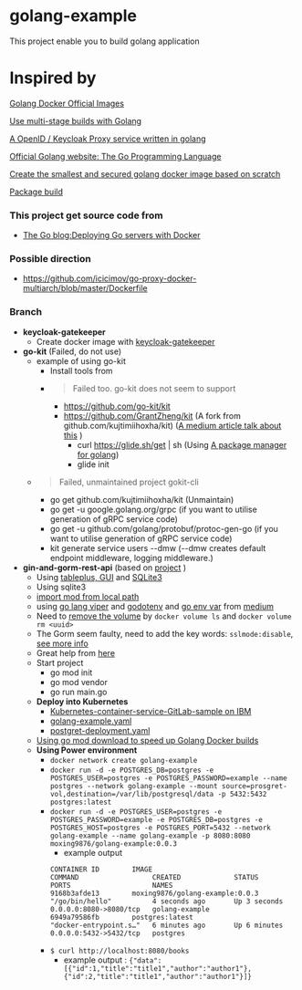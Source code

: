 # golang-example

This project enable you to build golang application

# Inspired by

[Golang Docker Official Images ](https://hub.docker.com/_/golang?tab=tags)

[Use multi-stage builds with Golang ](https://docs.docker.com/develop/develop-images/multistage-build/#use-multi-stage-builds)

[A OpenID / Keycloak Proxy service written in golang ](https://github.com/keycloak/keycloak-gatekeeper/blob/master/docs/building.md)

[Official Golang website: The Go Programming Language](https://go.googlesource.com/go)

[Create the smallest and secured golang docker image based on scratch](https://medium.com/@chemidy/create-the-smallest-and-secured-golang-docker-image-based-on-scratch-4752223b7324)

[Package build ](https://golang.org/pkg/go/build/)

### This project get source code from

- [The Go blog:Deploying Go servers with Docker](https://blog.golang.org/docker)

### Possible direction

- https://github.com/icicimov/go-proxy-docker-multiarch/blob/master/Dockerfile

### Branch

- **keycloak-gatekeeper**
  - Create docker image with [keycloak-gatekeeper](https://github.com/keycloak/keycloak-gatekeeper/blob/master/docs/building.md)
- **go-kit** (Failed, do not use)
  - example of using go-kit
    - Install tools from
    - > Failed too. go-kit does not seem to support
      - https://github.com/go-kit/kit
      - https://github.com/GrantZheng/kit (A fork from github.com/kujtimiihoxha/kit) ([A medium article talk about this](https://medium.com/@kujtimii.h/creating-a-todo-app-using-gokit-cli-20f066a58e1) )
        - curl https://glide.sh/get | sh (Using [A package manager for golang](https://github.com/Masterminds/glide))
        - glide init
  - > Failed, unmaintained project gokit-cli
    - go get github.com/kujtimiihoxha/kit (Unmaintain)
    - go get -u google.golang.org/grpc (if you want to utilise generation of gRPC service code)
    - go get -u github.com/golang/protobuf/protoc-gen-go (if you want to utilise generation of gRPC service code)
    - kit generate service users --dmw (--dmw creates default endpoint middleware, logging middleware.)
- **gin-and-gorm-rest-api** (based on [project](https://blog.logrocket.com/how-to-build-a-rest-api-with-golang-using-gin-and-gorm/) )
  - Using [tableplus, GUI](https://tableplus.com/) and [SQLite3](https://flaviocopes.com/sqlite-how-to-install/)
  - Using sqlite3
  - [import mod from local path](https://stackoverflow.com/questions/35480623/how-to-import-local-packages-in-go)
  - using [go lang viper](https://github.com/spf13/viper) and [godotenv](https://github.com/joho/godotenv) and [go env var](https://towardsdatascience.com/use-environment-variable-in-your-next-golang-project-39e17c3aaa66) from [medium](https://medium.com/@bnprashanth256/reading-configuration-files-and-environment-variables-in-go-golang-c2607f912b63)
  - Need to [remove the volume](https://stackoverflow.com/questions/56657683/postgres-docker-image-is-not-creating-database-with-custom-name) by `docker volume ls` and `docker volume rm <uuid>`
  - The Gorm seem faulty, need to add the key words: `sslmode:disable`, [see more info](https://www.calhoun.io/connecting-to-a-postgresql-database-with-gos-database-sql-package/)
  - Great help from [here](https://www.reddit.com/r/docker/comments/8szjw0/how_to_connect_to_postgresql_using_dockercompose/)
  - Start project
    - go mod init
    - go mod vendor
    - go run main.go
  - **Deploy into Kubernetes**
    - [Kubernetes-container-service-GitLab-sample on IBM](https://github.com/IBM/Kubernetes-container-service-GitLab-sample/blob/master/kubernetes/postgres.yaml)
    - [golang-example.yaml](./golang-example-deployment.yaml)
    - [postgret-deployment.yaml](./postgret-deployment.yaml)
  - [Using go mod download to speed up Golang Docker builds](https://medium.com/@petomalina/using-go-mod-download-to-speed-up-golang-docker-builds-707591336888)
  - **Using Power environment**
    - `docker network create golang-example`
    - `docker run -d -e POSTGRES_DB=postgres -e POSTGRES_USER=postgres -e POSTGRES_PASSWORD=example --name postgres --network golang-example --mount source=prosgret-vol,destination=/var/lib/postgresql/data -p 5432:5432 postgres:latest`
    - `docker run -d -e POSTGRES_USER=postgres -e POSTGRES_PASSWORD=example -e POSTGRES_DB=postgres -e POSTGRES_HOST=postgres -e POSTGRES_PORT=5432 --network golang-example --name golang-example -p 8080:8080 moxing9876/golang-example:0.0.3`
      - example output
      ```
      CONTAINER ID        IMAGE                             COMMAND                  CREATED             STATUS              PORTS                    NAMES
      9168b3afde13        moxing9876/golang-example:0.0.3   "/go/bin/hello"          4 seconds ago       Up 3 seconds        0.0.0.0:8080->8080/tcp   golang-example
      6949a79586fb        postgres:latest                   "docker-entrypoint.s…"   6 minutes ago       Up 6 minutes        0.0.0.0:5432->5432/tcp   postgres
      ```
    - `$ curl http://localhost:8080/books`
      - example output : `{"data":[{"id":1,"title":"title1","author":"author1"},{"id":2,"title":"title1","author":"author1"}]}`
